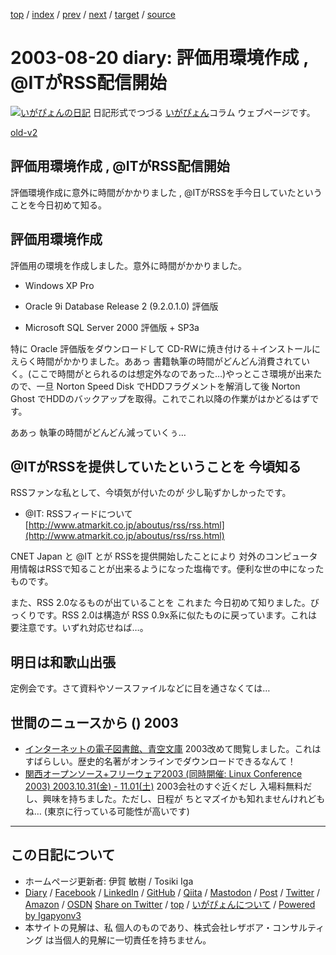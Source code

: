 [top](../index.html) 
 / [index](index.html) 
 / [prev](ig030819.html) 
 / [next](ig030822.html) 
 / [target](https://www.igapyon.jp/igapyon/diary/2003/ig030820.html) 
 / [source](https://github.com/igapyon/diary/blob/master/2003/ig030820.src.md) 

2003-08-20 diary: 評価用環境作成 , @ITがRSS配信開始
=====================================================================================================
[![いがぴょんの日記](https://www.igapyon.jp/igapyon/diary/images/iga202308_64.jpg "いがぴょん")](https://www.igapyon.jp/igapyon/diary/memo/memoigapyon.html) 日記形式でつづる [いがぴょん](https://www.igapyon.jp/igapyon/diary/memo/memoigapyon.html)コラム ウェブページです。

[old-v2](ig030820-orig.html)

## 評価用環境作成 , @ITがRSS配信開始

評価環境作成に意外に時間がかかりました , @ITがRSSを手今日していたということを今日初めて知る。


## 評価用環境作成

評価用の環境を作成しました。意外に時間がかかりました。

* Windows XP Pro
  
* Oracle 9i Database Release 2 (9.2.0.1.0) 評価版
  
* Microsoft SQL Server 2000 評価版 + SP3a

特に Oracle 評価版をダウンロードして CD-RWに焼き付ける＋インストールにえらく時間がかかりました。ああっ 書籍執筆の時間がどんどん消費されていく。(ここで時間がとられるのは想定外なのであった…)やっとこさ環境が出来たので、一旦 Norton Speed Disk でHDDフラグメントを解消して後
Norton Ghost でHDDのバックアップを取得。これでこれ以降の作業がはかどるはずです。

ああっ 執筆の時間がどんどん減っていくぅ…

## @ITがRSSを提供していたということを 今頃知る

RSSファンな私として、今頃気が付いたのが 少し恥ずかしかったです。

* @IT: RSSフィードについて
  [http://www.atmarkit.co.jp/aboutus/rss/rss.html](http://www.atmarkit.co.jp/aboutus/rss/rss.html)

CNET Japan と @IT とが RSSを提供開始したことにより 対外のコンピュータ用情報はRSSで知ることが出来るようになった塩梅です。便利な世の中になったものです。

また、RSS 2.0なるものが出ていることを これまた 今日初めて知りました。びっくりです。RSS
2.0は構造が RSS 0.9x系に似たものに戻っています。これは要注意です。いずれ対応せねば…。

## 明日は和歌山出張

定例会です。さて資料やソースファイルなどに目を通さなくては…

## 世間のニュースから () 2003

* [インターネットの電子図書館、青空文庫](http://www.aozora.gr.jp/)  2003改めて閲覧しました。これはすばらしい。歴史的名著がオンラインでダウンロードできるなんて！
* [関西オープンソース+フリーウェア2003 (同時開催: Linux Conference 2003) 2003.10.31(金) - 11.01(土)](http://k-of.jp/pr-kof2003.html)  2003会社のすぐ近くだし 入場料無料だし、興味を持ちました。ただし、日程が ちとマズイかも知れませんけれどもね… (東京に行っている可能性が高いです)


----------------------------------------------------------------------------------------------------

## この日記について

* ホームページ更新者: 伊賀 敏樹 / Tosiki Iga
* [Diary](https://www.igapyon.jp/igapyon/diary/) / [Facebook](https://www.facebook.com/igapyon) / [LinkedIn](https://www.linkedin.com/in/toshikiiga) / [GitHub](https://github.com/igapyon) / [Qiita](https://qiita.com/igapyon) / [Mastodon](https://social.vivaldi.net/@igapyon) / [Post](https://post.news/igapyon) / [Twitter](https://twitter.com/ToshikiIga) / [Amazon](https://www.amazon.co.jp/%E4%BC%8A%E8%B3%80-%E6%95%8F%E6%A8%B9/e/B004LTQWCQ) / [OSDN](https://ja.osdn.net/users/iga/)
[Share on Twitter](https://twitter.com/intent/tweet?hashtags=igapyon%2Cdiary%2C%E3%81%84%E3%81%8C%E3%81%B4%E3%82%87%E3%82%93&text=%E8%A9%95%E4%BE%A1%E7%94%A8%E7%92%B0%E5%A2%83%E4%BD%9C%E6%88%90+%2C+%40IT%E3%81%8CRSS%E9%85%8D%E4%BF%A1%E9%96%8B%E5%A7%8B&url=https%3A%2F%2Fwww.igapyon.jp%2Figapyon%2Fdiary%2F2003%2Fig030820.html) / [top](../index.html) / [いがぴょんについて](https://www.igapyon.jp/igapyon/diary/memo/memoigapyon.html) / [Powered by Igapyonv3](https://github.com/igapyon/igapyonv3)
* 本サイトの見解は、私 個人のものであり、株式会社レザボア・コンサルティング は当個人的見解に一切責任を持ちません。 
